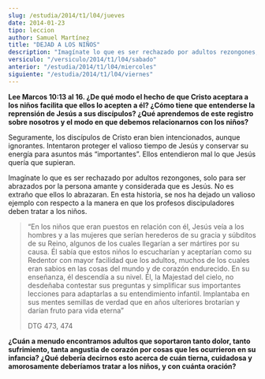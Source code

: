 ```yaml
---
slug: /estudia/2014/t1/l04/jueves
date: 2014-01-23
tipo: leccion
author: Samuel Martínez
title: "DEJAD A LOS NIÑOS"
description: "Imagínate lo que es ser rechazado por adultos rezongones, solo para ser  abrazados por la persona amante y considerada que es Jesús. No es extraño que  ellos lo abrazaran. En esta historia, se nos ha dejado un valioso ejemplo con  respecto a la manera en que los profesos disci..."
versiculo: "/versiculo/2014/t1/l04/sabado"
anterior: "/estudia/2014/t1/l04/miercoles"
siguiente: "/estudia/2014/t1/l04/viernes"
---
```


**Lee Marcos 10:13 al 16. ¿De qué modo el hecho de que Cristo aceptara a los niños facilita que ellos lo acepten a él? ¿Cómo tiene que entenderse la reprensión de Jesús a sus discípulos? ¿Qué aprendemos de este registro sobre nosotros y el modo en que debemos relacionarnos con los niños?**

Seguramente, los discípulos de Cristo eran bien intencionados, aunque ignorantes. Intentaron proteger el valioso tiempo de Jesús y conservar su energía para asuntos más “importantes”. Ellos entendieron mal lo que Jesús quería que supieran.

Imagínate lo que es ser rechazado por adultos rezongones, solo para ser abrazados por la persona amante y considerada que es Jesús. No es extraño que ellos lo abrazaran. En esta historia, se nos ha dejado un valioso ejemplo con respecto a la manera en que los profesos discipuladores deben tratar a los niños.

> “En los niños que eran puestos en relación con él, Jesús veía a los hombres y a las mujeres que serían herederos de su gracia y súbditos de su Reino, algunos de los cuales llegarían a ser mártires por su causa. Él sabía que estos niños lo escucharían y aceptarían como su Redentor con mayor facilidad que los adultos, muchos de los cuales eran sabios en las cosas del mundo y de corazón endurecido. En su enseñanza, él descendía a su nivel. Él, la Majestad del cielo, no desdeñaba contestar sus preguntas y simplificar sus importantes lecciones para adaptarlas a su entendimiento infantil. Implantaba en sus mentes semillas de verdad que en años ulteriores brotarían y darían fruto para vida eterna”
>
> DTG 473, 474

**¿Cuán a menudo encontramos adultos que soportaron tanto dolor, tanto sufrimiento, tanta angustia de corazón por cosas que les ocurrieron en su infancia? ¿Qué debería decirnos esto acerca de cuán tierna, cuidadosa y amorosamente deberíamos tratar a los niños, y con cuánta oración?**
